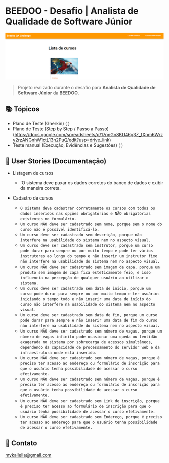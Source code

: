 # BEEDOO - Desafio | Analista de Qualidade de Software Júnior

![preview](./preview1.png)
 
> Projeto realizado durante o desafio para **Analista de Qualidade de Software Júnior** da **BEEDOO**.
 
## 📚 Tópicos

- Plano de Teste (Gherkin) ( )
- Plano de Teste (Step by Step / Passo a Passo) (https://docs.google.com/spreadsheets/d/17pnGn8KU46g3Z_fXnm6Wrzy2rzANGnhW1ctL13n2PuQ/edit?usp=drive_link)
- Teste manual (Execução, Evidências e Sugestões) ( )

## 📖 User Stories (Documentação)

- Listagem de cursos
  - `O sistema deve puxar os dados corretos do banco de dados e exibir da maneira correta. 

- Cadastro de cursos
  - `O sistema deve cadastrar corretamente os cursos com todos os dados inseridos nas opções obrigatórias e NÃO obrigatórias existentes no formulário.`
  - `Um curso NÃO deve ser cadastrado sem nome, porque sem o nome do curso não é possível identificá-lo.`
  - `Um curso deve ser cadastrado sem descrição, porque não interfere na usabilidade do sistema nem no aspecto visual.`
  - `Um curso deve ser cadastrado sem instrutor, porque um curso pode durar para sempre ou por muito tempo e pode ter vários instrutores ao longo do tempo e não inserir um instrutor fixo não interfere na usabilidade do sistema nem no aspecto visual.`
  - `Um curso NÃO deve ser cadastrado sem imagem de capa, porque um produto sem imagem de capa fica esteticamente feio, e isso influencia na percepção de qualquer usuário ao utilizar o sistema.`
  - `Um curso deve ser cadastrado sem data de início, porque um curso pode durar para sempre ou por muito tempo e ter usuários iniciando o tempo todo e não inserir uma data de início do curso não interfere na usabilidade do sistema nem no aspecto visual.`
  - `Um curso deve ser cadastrado sem data de fim, porque um curso pode durar para sempre e não inserir uma data de fim do curso não interfere na usabilidade do sistema nem no aspecto visual.`
  - `Um curso NÃO deve ser cadastrado sem número de vagas, porque um número de vagas infinito pode ocasionar uma queda ou lentidão exagerada no sistema por sobrecarga de acessos simultâneos, dependendo da capacidade de processamento do servidor web e da infraestrutura onde está inserido.`
  - `Um curso NÃO deve ser cadastrado sem número de vagas, porque é preciso ter acesso ao endereço ou formulário de inscrição para que o usuário tenha possibilidade de acessar o curso efetivamente.`
  - `Um curso NÃO deve ser cadastrado sem número de vagas, porque é preciso ter acesso ao endereço ou formulário de inscrição para que o usuário tenha possibilidade de acessar o curso efetivamente.`
  - `Um curso NÃO deve ser cadastrado sem Link de inscrição, porque é preciso ter acesso ao formulário de inscrição para que o usuário tenha possibilidade de acessar o curso efetivamente.`
  - `Um curso NÃO deve ser cadastrado sem Endereço, porque é preciso ter acesso ao endereço para que o usuário tenha possibilidade de acessar o curso efetivamente.`

## 🔗 Contato

mykallella@gmail.com
